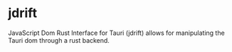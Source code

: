 # jdrift
JavaScript Dom Rust Interface for Tauri (jdrift) allows for manipulating the Tauri dom through a rust backend.
